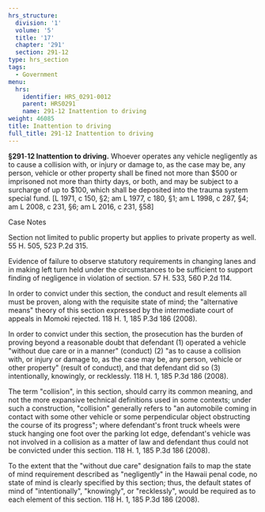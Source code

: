 ```yaml
---
hrs_structure:
  division: '1'
  volume: '5'
  title: '17'
  chapter: '291'
  section: 291-12
type: hrs_section
tags:
  - Government
menu:
  hrs:
    identifier: HRS_0291-0012
    parent: HRS0291
    name: 291-12 Inattention to driving
weight: 46085
title: Inattention to driving
full_title: 291-12 Inattention to driving
---
```

**§291**-**12 Inattention to driving.** Whoever operates any vehicle negligently as to cause a collision with, or injury or damage to, as the case may be, any person, vehicle or other property shall be fined not more than $500 or imprisoned not more than thirty days, or both, and may be subject to a surcharge of up to $100, which shall be deposited into the trauma system special fund. [L 1971, c 150, §2; am L 1977, c 180, §1; am L 1998, c 287, §4; am L 2008, c 231, §6; am L 2016, c 231, §58]

Case Notes

Section not limited to public property but applies to private property as well. 55 H. 505, 523 P.2d 315.

Evidence of failure to observe statutory requirements in changing lanes and in making left turn held under the circumstances to be sufficient to support finding of negligence in violation of section. 57 H. 533, 560 P.2d 114.

In order to convict under this section, the conduct and result elements all must be proven, along with the requisite state of mind; the "alternative means" theory of this section expressed by the intermediate court of appeals in Momoki rejected. 118 H. 1, 185 P.3d 186 (2008).

In order to convict under this section, the prosecution has the burden of proving beyond a reasonable doubt that defendant (1) operated a vehicle "without due care or in a manner" (conduct) (2) "as to cause a collision with, or injury or damage to, as the case may be, any person, vehicle or other property" (result of conduct), and that defendant did so (3) intentionally, knowingly, or recklessly. 118 H. 1, 185 P.3d 186 (2008).

The term "collision", in this section, should carry its common meaning, and not the more expansive technical definitions used in some contexts; under such a construction, "collision" generally refers to "an automobile coming in contact with some other vehicle or some perpendicular object obstructing the course of its progress"; where defendant's front truck wheels were stuck hanging one foot over the parking lot edge, defendant's vehicle was not involved in a collision as a matter of law and defendant thus could not be convicted under this section. 118 H. 1, 185 P.3d 186 (2008).

To the extent that the "without due care" designation fails to map the state of mind requirement described as "negligently" in the Hawaii penal code, no state of mind is clearly specified by this section; thus, the default states of mind of "intentionally", "knowingly", or "recklessly", would be required as to each element of this section. 118 H. 1, 185 P.3d 186 (2008).